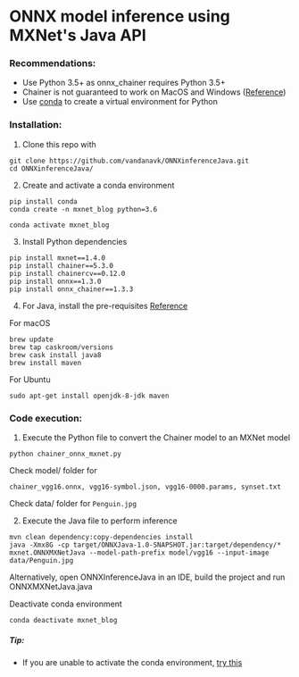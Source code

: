 # ONNX model inference using MXNet's Java API

### Recommendations:
* Use Python 3.5+ as onnx_chainer requires Python 3.5+
* Chainer is not guaranteed to work on MacOS and Windows ([Reference](https://docs.chainer.org/en/stable/install.html#recommended-environments))
* Use [conda](https://pypi.org/project/conda/) to create a virtual environment for Python

### Installation:

1. Clone this repo with 

```
git clone https://github.com/vandanavk/ONNXinferenceJava.git
cd ONNXinferenceJava/
```

2. Create and activate a conda environment


```
pip install conda
conda create -n mxnet_blog python=3.6

conda activate mxnet_blog
```

3. Install Python dependencies

```
pip install mxnet==1.4.0
pip install chainer==5.3.0
pip install chainercv==0.12.0
pip install onnx==1.3.0
pip install onnx_chainer==1.3.3
```

4. For Java, install the pre-requisites [Reference](https://mxnet.apache.org/versions/master/install/java_setup.html)

For macOS

```
brew update
brew tap caskroom/versions
brew cask install java8
brew install maven
```

For Ubuntu

`sudo apt-get install openjdk-8-jdk maven`


### Code execution:

1. Execute the Python file to convert the Chainer model to an MXNet model

`python chainer_onnx_mxnet.py`

Check model/ folder for 
```
chainer_vgg16.onnx, vgg16-symbol.json, vgg16-0000.params, synset.txt
```

Check data/ folder for `Penguin.jpg`

2. Execute the Java file to perform inference

```
mvn clean dependency:copy-dependencies install
java -Xmx8G -cp target/ONNXJava-1.0-SNAPSHOT.jar:target/dependency/* mxnet.ONNXMXNetJava --model-path-prefix model/vgg16 --input-image data/Penguin.jpg
```

Alternatively, open ONNXInferenceJava in an IDE, build the project and run ONNXMXNetJava.java


Deactivate conda environment

`conda deactivate mxnet_blog`


##### Tip:
* If you are unable to activate the conda environment, [try this](https://github.com/conda/conda/issues/7980#issuecomment-441358406)
